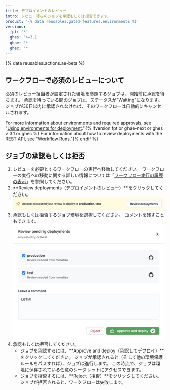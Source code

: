 ```yaml
---
title: デプロイメントのレビュー
intro: レビュー待ちのジョブを承認もしくは拒否できます。
product: '{% data reusables.gated-features.environments %}'
versions:
  fpt: '*'
  ghes: '>=3.1'
  ghae: '*'
  ghec: '*'
---
```


{% data reusables.actions.ae-beta %}

## ワークフローで必須のレビューについて

必須のレビュー担当者が設定された環境を参照するジョブは、開始前に承認を待ちます。 承認を待っている間のジョブは、ステータスが"Waiting"になります。 ジョブが30日以内に承認されなければ、そのワークフローは自動的にキャンセルされます。

For more information about environments and required approvals, see "[Using environments for deployment](/actions/deployment/using-environments-for-deployment)."{% ifversion fpt or ghae-next or ghes > 3.1 or ghec %} For information about how to review deployments with the REST API, see "[Workflow Runs](/rest/reference/actions#workflow-runs)."{% endif %}

## ジョブの承認もしくは拒否

1. レビューを必要とするワークフローの実行へ移動してください。 ワークフローの実行への移動に関する詳しい情報については「[ワークフロー実行の履歴の表示](/actions/managing-workflow-runs/viewing-workflow-run-history)」を参照してください。
2. **Review deployments（デプロイメントのレビュー）**をクリックしてください。 ![デプロイメントのレビュー](/assets/images/actions-review-deployments.png)
3. 承認もしくは拒否するジョブ環境を選択してください。 コメントを残すこともできます。 ![デプロイメントの承認](/assets/images/actions-approve-deployments.png)
4. 承認もしくは拒否してください。
   - ジョブを承認するには、**Approve and deploy（承認してデプロイ）**をクリックしてください。 ジョブが承認されると（そして他の環境保護ルールをパスすれば）、ジョブは進行します。 この時点で、ジョブは環境に保存されている任意のシークレットにアクセスできます。
   - ジョブを拒否するには、**Reject（拒否）**をクリックしてください。 ジョブが拒否されると、ワークフローは失敗します。
